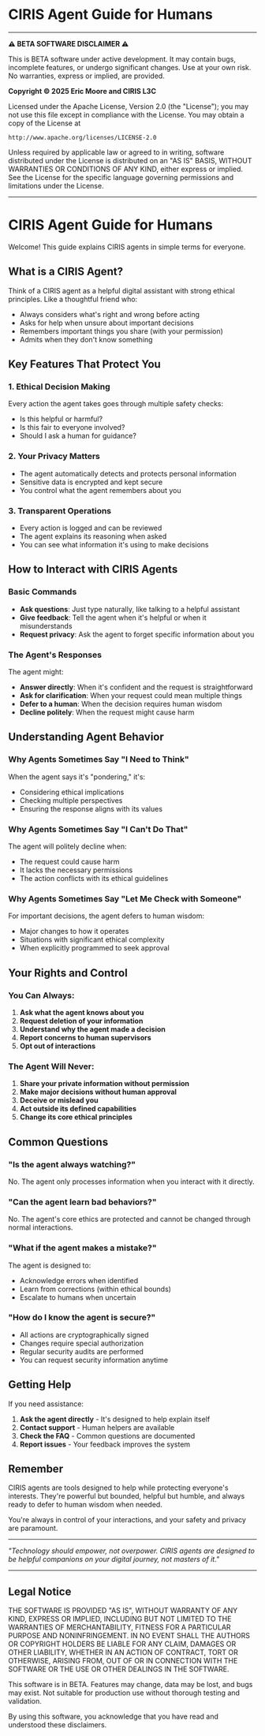 # CIRIS Agent Guide for Humans

---

**⚠️ BETA SOFTWARE DISCLAIMER ⚠️**

This is BETA software under active development. It may contain bugs, incomplete features, or undergo significant changes. Use at your own risk. No warranties, express or implied, are provided.

**Copyright © 2025 Eric Moore and CIRIS L3C**  

Licensed under the Apache License, Version 2.0 (the "License");
you may not use this file except in compliance with the License.
You may obtain a copy of the License at

    http://www.apache.org/licenses/LICENSE-2.0

Unless required by applicable law or agreed to in writing, software
distributed under the License is distributed on an "AS IS" BASIS,
WITHOUT WARRANTIES OR CONDITIONS OF ANY KIND, either express or implied.
See the License for the specific language governing permissions and
limitations under the License.

---

# CIRIS Agent Guide for Humans

Welcome! This guide explains CIRIS agents in simple terms for everyone.

## What is a CIRIS Agent?

Think of a CIRIS agent as a helpful digital assistant with strong ethical principles. Like a thoughtful friend who:
- Always considers what's right and wrong before acting
- Asks for help when unsure about important decisions
- Remembers important things you share (with your permission)
- Admits when they don't know something

## Key Features That Protect You

### 1. **Ethical Decision Making**
Every action the agent takes goes through multiple safety checks:
- Is this helpful or harmful?
- Is this fair to everyone involved?
- Should I ask a human for guidance?

### 2. **Your Privacy Matters**
- The agent automatically detects and protects personal information
- Sensitive data is encrypted and kept secure
- You control what the agent remembers about you

### 3. **Transparent Operations**
- Every action is logged and can be reviewed
- The agent explains its reasoning when asked
- You can see what information it's using to make decisions

## How to Interact with CIRIS Agents

### Basic Commands
- **Ask questions**: Just type naturally, like talking to a helpful assistant
- **Give feedback**: Tell the agent when it's helpful or when it misunderstands
- **Request privacy**: Ask the agent to forget specific information about you

### The Agent's Responses

The agent might:
- **Answer directly**: When it's confident and the request is straightforward
- **Ask for clarification**: When your request could mean multiple things
- **Defer to a human**: When the decision requires human wisdom
- **Decline politely**: When the request might cause harm

## Understanding Agent Behavior

### Why Agents Sometimes Say "I Need to Think"
When the agent says it's "pondering," it's:
- Considering ethical implications
- Checking multiple perspectives
- Ensuring the response aligns with its values

### Why Agents Sometimes Say "I Can't Do That"
The agent will politely decline when:
- The request could cause harm
- It lacks the necessary permissions
- The action conflicts with its ethical guidelines

### Why Agents Sometimes Say "Let Me Check with Someone"
For important decisions, the agent defers to human wisdom:
- Major changes to how it operates
- Situations with significant ethical complexity
- When explicitly programmed to seek approval

## Your Rights and Control

### You Can Always:
1. **Ask what the agent knows about you**
2. **Request deletion of your information**
3. **Understand why the agent made a decision**
4. **Report concerns to human supervisors**
5. **Opt out of interactions**

### The Agent Will Never:
1. **Share your private information without permission**
2. **Make major decisions without human approval**
3. **Deceive or mislead you**
4. **Act outside its defined capabilities**
5. **Change its core ethical principles**

## Common Questions

### "Is the agent always watching?"
No. The agent only processes information when you interact with it directly.

### "Can the agent learn bad behaviors?"
No. The agent's core ethics are protected and cannot be changed through normal interactions.

### "What if the agent makes a mistake?"
The agent is designed to:
- Acknowledge errors when identified
- Learn from corrections (within ethical bounds)
- Escalate to humans when uncertain

### "How do I know the agent is secure?"
- All actions are cryptographically signed
- Changes require special authorization
- Regular security audits are performed
- You can request security information anytime

## Getting Help

If you need assistance:
1. **Ask the agent directly** - It's designed to help explain itself
2. **Contact support** - Human helpers are available
3. **Check the FAQ** - Common questions are documented
4. **Report issues** - Your feedback improves the system

## Remember

CIRIS agents are tools designed to help while protecting everyone's interests. They're powerful but bounded, helpful but humble, and always ready to defer to human wisdom when needed.

You're always in control of your interactions, and your safety and privacy are paramount.

---

*"Technology should empower, not overpower. CIRIS agents are designed to be helpful companions on your digital journey, not masters of it."*

---

## Legal Notice

THE SOFTWARE IS PROVIDED "AS IS", WITHOUT WARRANTY OF ANY KIND, EXPRESS OR IMPLIED, INCLUDING BUT NOT LIMITED TO THE WARRANTIES OF MERCHANTABILITY, FITNESS FOR A PARTICULAR PURPOSE AND NONINFRINGEMENT. IN NO EVENT SHALL THE AUTHORS OR COPYRIGHT HOLDERS BE LIABLE FOR ANY CLAIM, DAMAGES OR OTHER LIABILITY, WHETHER IN AN ACTION OF CONTRACT, TORT OR OTHERWISE, ARISING FROM, OUT OF OR IN CONNECTION WITH THE SOFTWARE OR THE USE OR OTHER DEALINGS IN THE SOFTWARE.

This software is in BETA. Features may change, data may be lost, and bugs may exist. Not suitable for production use without thorough testing and validation.

By using this software, you acknowledge that you have read and understood these disclaimers.